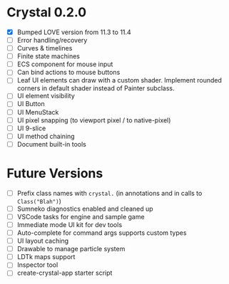 # Crystal 0.2.0

- [x] Bumped LOVE version from 11.3 to 11.4
- [ ] Error handling/recovery
- [ ] Curves & timelines
- [ ] Finite state machines
- [ ] ECS component for mouse input
- [ ] Can bind actions to mouse buttons
- [ ] Leaf UI elements can draw with a custom shader. Implement rounded corners in default shader instead of Painter subclass.
- [ ] UI element visibility
- [ ] UI Button
- [ ] UI MenuStack
- [ ] UI pixel snapping (to viewport pixel / to native-pixel)
- [ ] UI 9-slice
- [ ] UI method chaining
- [ ] Document built-in tools

# Future Versions

- [ ] Prefix class names with `crystal.` (in annotations and in calls to `Class("Blah")`)
- [ ] Sumneko diagnostics enabled and cleaned up
- [ ] VSCode tasks for engine and sample game
- [ ] Immediate mode UI kit for dev tools
- [ ] Auto-complete for command args supports custom types
- [ ] UI layout caching
- [ ] Drawable to manage particle system
- [ ] LDTk maps support
- [ ] Inspector tool
- [ ] create-crystal-app starter script

